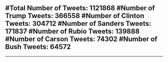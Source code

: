 #Total Number of Tweets: 1121868 
#Number of Trump Tweets: 366558
#Number of Clinton Tweets: 304712
#Number of Sanders Tweets: 171837
#Number of Rubio Tweets: 139888
#Number of Carson Tweets: 74302
#Number of Bush Tweets: 64572
---
---
